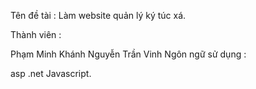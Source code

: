 Tên đề tài : Làm website quản lý ký túc xá.

Thành viên :

Phạm Minh Khánh
Nguyễn Trần Vinh
Ngôn ngữ sử dụng :

asp .net
Javascript.
